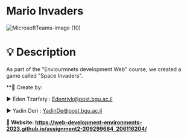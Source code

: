# Mario Invaders

![MicrosoftTeams-image (10)](https://user-images.githubusercontent.com/101931918/235373718-11563e60-e229-4cc1-84d1-a2654a304470.png)




# 💡 Description

As part of the "Enviourmnets development Web" course, we created a game called "Space Invaders". 

**📎 Create by:

▶️ Eden Tzarfaty : Edenrivk@post.bgu.ac.il

▶️ Yadin Deri : YadinDe@post.bgu.ac.il


 **📎 Website: https://web-development-environments-2023.github.io/assignment2-209299684_206116204/**
 
